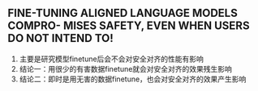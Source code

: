 ## FINE-TUNING ALIGNED LANGUAGE MODELS COMPRO- MISES SAFETY, EVEN WHEN USERS DO NOT INTEND TO!
1. 主要是研究模型finetune后会不会对安全对齐的性能有影响
2. 结论一：用很少的有害数据finetune就会对安全对齐的效果残生影响
3. 结论二：即时是用无害的数据finetune，也会对安全对齐的效果产生影响 